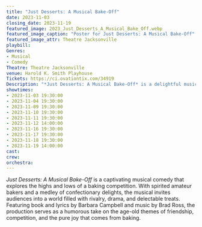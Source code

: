 ```yaml
---
title: "Just Desserts: A Musical Bake-Off"
date: 2023-11-03
closing_date: 2023-11-19
featured_image: 2023_Just_Desserts_A_Musical_Bake_Off.webp
featured_image_caption: "Poster for Just Desserts: A Musical Bake-Off"
featured_image_attr: Theatre Jacksonville
playbill:
Genres:
- Musical
- Comedy
Theatre: Theatre Jacksonville
venue: Harold K. Smith Playhouse
Tickets: https://ci.ovationtix.com/34919
Description: "*Just Desserts: A Musical Bake-Off* is a delightful musical comedy that pits amateur bakers against each other in a spirited competition. The musical serves up a scrumptious tale of rivalry, friendship, and the joy of baking."
showtimes:
- 2023-11-03 19:30:00
- 2023-11-04 19:30:00
- 2023-11-09 19:30:00
- 2023-11-10 19:30:00
- 2023-11-11 19:30:00
- 2023-11-12 14:00:00
- 2023-11-16 19:30:00
- 2023-11-17 19:30:00
- 2023-11-18 19:30:00
- 2023-11-19 14:00:00
cast:
crew:
orchestra:
---
```

*Just Desserts: A Musical Bake-Off* is a captivating musical comedy that explores the highs and lows of a baking competition. With spirited amateur bakers and a medley of confectionary delights, the musical invites audiences into a world filled with rivalry, drama, and delectable treats. Featuring book and lyrics by Barbara Campbell and music by Brad Ross, the production serves as a humorous take on the age-old themes of friendship, competition, and the pure joy that comes from baking.